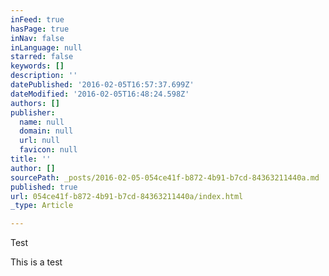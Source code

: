 ```yaml
---
inFeed: true
hasPage: true
inNav: false
inLanguage: null
starred: false
keywords: []
description: ''
datePublished: '2016-02-05T16:57:37.699Z'
dateModified: '2016-02-05T16:48:24.598Z'
authors: []
publisher:
  name: null
  domain: null
  url: null
  favicon: null
title: ''
author: []
sourcePath: _posts/2016-02-05-054ce41f-b872-4b91-b7cd-84363211440a.md
published: true
url: 054ce41f-b872-4b91-b7cd-84363211440a/index.html
_type: Article

---
```

Test 

This is a test